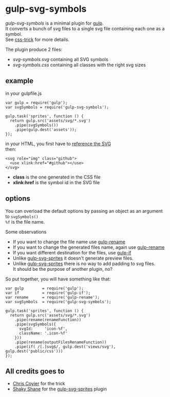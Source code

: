# gulp-svg-symbols

*gulp-svg-symbols* is a minimal plugin for [gulp](http://gulpjs.com).  
It converts a bunch of svg files to a single svg file containing each one as a symbol.  
See [css-trick](http://css-tricks.com/svg-symbol-good-choice-icons/) for more details.

The plugin produce 2 files:

- *svg-symbols.svg* containing all SVG symbols
- *svg-symbols.css* containing all classes with the right svg sizes

## example

in your gulpfile.js

```
var gulp = require('gulp');
var svgSymbols = require('gulp-svg-symbols');

gulp.task('sprites', function () {
  return gulp.src('assets/svg/*.svg')
    .pipe(svgSymbols())
    .pipe(gulp.dest('assets'));
});
```

in your HTML, you first have to [reference the SVG](http://css-tricks.com/svg-sprites-use-better-icon-fonts/)  
then:

```
<svg role="img" class="github"> 
  <use xlink:href="#github"></use> 
</svg>
```

- **class** is the one generated in the CSS file
- **xlink:href** is the symbol id in the SVG file

## options

You can overload the default options by passing an object as an argument to ```svgSymbols()```  
```%f``` is the file name. 

Some observations

- If you want to change the file name use [gulp-rename](https://www.npmjs.org/package/gulp-rename)  
- If you want to change the generated files name, again use [gulp-rename](https://www.npmjs.org/package/gulp-rename)
- If you want different destination for the files, use [gulp-if](https://www.npmjs.org/package/gulp-if)
- Unlike [gulp-svg-sprites](https://www.npmjs.org/package/gulp-svg-sprites) it doesn't generate preview files.
- Unlike [gulp-svg-sprites](https://www.npmjs.org/package/gulp-svg-sprites) there is no way to add padding to svg files.   
 It should be the purpose of another plugin, no?

So put together, you will have something like that:

```
var gulp 		= require('gulp');
var if 			= require('gulp-if');
var rename 		= require('gulp-rename');
var svgSymbols 	= require('gulp-svg-symbols');

gulp.task('sprites', function () {
  return gulp.src('assets/svg/*.svg')
   	.pipe(rename(renameFunction))
    .pipe(svgSymbols({
      svgId:     'icon-%f',
	  className: '.icon-%f'
    }))
    .pipe(rename(outputFilesRenameFunction))
    .pipe(if( /[.]svg$/, gulp.dest('views/svg'), gulp.dest('public/css')))
});
```

## All credits goes to

- [Chris Coyier](http://css-tricks.com/) for the trick
- [Shaky Shane](https://www.npmjs.org/~shakyshane) for the [gulp-svg-sprites](https://www.npmjs.org/package/gulp-svg-sprites) plugin
